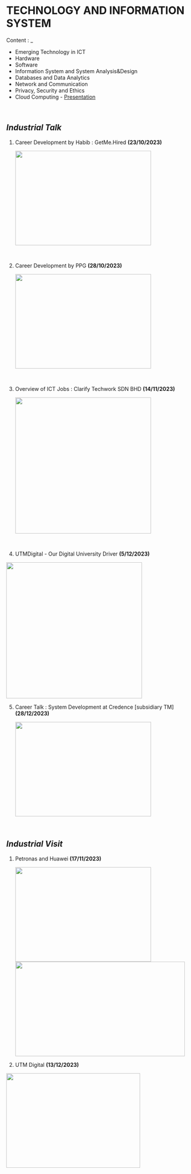 # TECHNOLOGY AND INFORMATION SYSTEM

Content : _
- Emerging Technology in ICT
- Hardware
- Software
- Information System and System Analysis&Design
- Databases and Data Analytics
- Network and Communication
- Privacy, Security and Ethics
- Cloud Computing  - [Presentation](https://github.com/firzanabadrus/SECPH-1/blob/main/SECP1513-Technology%26Information%20System/Cloud%20Computing%20Presentation.pdf)

<br>

## **_Industrial Talk_**

1. Career Development by Habib : GetMe.Hired  **(23/10/2023)**
   
   <img src=https://github.com/firzanabadrus/SECPH-1/assets/148327377/78483830-f028-441b-aa70-5f1e266b60e8 width="360" height="250">


<br>

2. Career Development by PPG  **(28/10/2023)**

   <img src=https://github.com/firzanabadrus/SECPH-1/assets/148327377/5308bc8e-8703-4039-a51d-46c75c17f15d width="360" height="250">


<br>
   
3. Overview of ICT Jobs : Clarify Techwork SDN BHD  **(14/11/2023)**

   <img src=https://github.com/firzanabadrus/SECPH-1/assets/148327377/a30d36cb-fcbc-4e39-85ce-4d0eb833111c width="360" height="360">

<br>

4. UTMDigital - Our Digital University Driver  **(5/12/2023)**

  <img src=https://github.com/firzanabadrus/SECPH-1/assets/148327377/5fd652dd-d039-451f-abbf-0ae159c21e90 width="360" height="360"> 

<br>

5. Career Talk : System Development at Credence [subsidiary TM]  **(28/12/2023)**

    <img src=https://github.com/firzanabadrus/SECPH-1/assets/148327377/0f2ba5a2-a739-4fe9-ab2b-a357bd498edd width="360" height="250">  

<br>


## **_Industrial Visit_**
1. Petronas and Huawei  **(17/11/2023)**

   <img src=https://github.com/firzanabadrus/SECPH-1/assets/148327377/474369c9-5886-4f45-aff5-2187934ca1b1 width="360" height="250"> 

   <img src=https://github.com/firzanabadrus/SECPH-1/assets/148327377/92a6c20c-8229-49f6-9dfd-8016ac28039c width="450" height="250">



1. UTM Digital  **(13/12/2023)**

 <img src=https://github.com/firzanabadrus/SECPH-1/assets/148327377/7d8f87ec-e211-4eb7-9e82-dacd7772e832 width="355" height="250"> 



